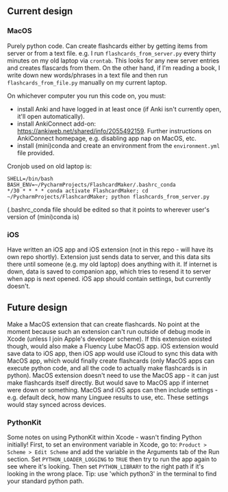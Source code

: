 ## Current design

### MacOS

Purely python code. Can create flashcards either by getting items from server or from a text file. e.g. I run `flashcards_from_server.py` every thirty minutes on my old laptop via `crontab`. This looks for any new server entries and creates flascards from them. On the other hand, if I'm reading a book, I write down new words/phrases in a text file and then run `flashcards_from_file.py` manually on my current laptop.

On whichever computer you run this code on, you must:
- install Anki and have logged in at least once (if Anki isn't currently open, it'll open automatically).
- install AnkiConnect add-on: https://ankiweb.net/shared/info/2055492159. Further instructions on AnkiConnect homepage, e.g. disabling app nap on MacOS, etc.
- install (mini)conda and create an environment from the `environment.yml` file provided.

Cronjob used on old laptop is:
```
SHELL=/bin/bash
BASH_ENV=~/PycharmProjects/FlashcardMaker/.bashrc_conda
*/30 * * * * conda activate FlashcardMaker; cd ~/PycharmProjects/FlashcardMaker; python flashcards_from_server.py
```
(.bashrc_conda file should be edited so that it points to wherever user's version of (mini)conda is)

### iOS

Have written an iOS app and iOS extension (not in this repo - will have its own repo shortly). Extension just sends data to server, and this data sits there until someone (e.g. my old laptop) does anything with it. If internet is down, data is saved to companion app, which tries to resend it to server when app is next opened. iOS app should contain settings, but currently doesn't.

## Future design

Make a MacOS extension that can create flashcards. No point at the moment because such an extension can't run outside of debug mode in Xcode (unless I join Apple's developer scheme). If this extension existed though, would also make a Fluency Lube MacOS app. iOS extension would save data to iOS app, then iOS app would use iCloud to sync this data with MacOS app, which would finally create flashcards (only MacOS apps can execute python code, and all the code to actually make flashcards is in python). MacOS extension doesn't need to use the MacOS app - it can just make flashcards itself directly. But would save to MacOS app if internet were down or something. MacOS and iOS apps can then include settings - e.g. default deck, how many Linguee results to use, etc. These settings would stay synced across devices. 

### PythonKit

Some notes on using PythonKit within Xcode - wasn't finding Python initially!
First, to set an environment variable in Xcode, go to:
`Product > Scheme > Edit Scheme` and add the variable in the 
Arguments tab of the Run section. Set `PYTHON_LOADER_LOGGING` to `TRUE`
then try to run the app again to see where it's looking. 
Then set `PYTHON_LIBRARY` to the right path if it's looking in 
the wrong place. Tip: use 'which python3' in the terminal to find
your standard python path.
